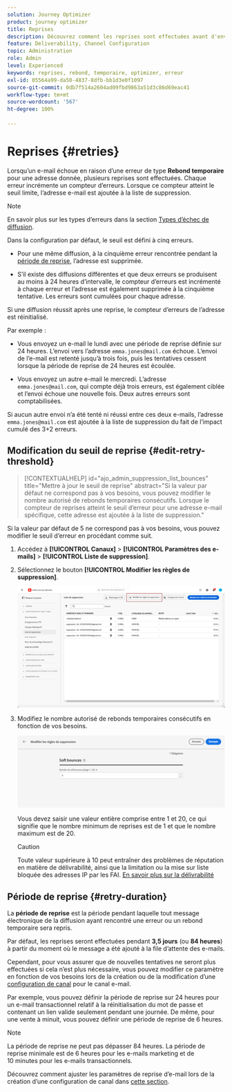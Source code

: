 ```yaml
---
solution: Journey Optimizer
product: journey optimizer
title: Reprises
description: Découvrez comment les reprises sont effectuées avant d'envoyer une adresse à la liste de suppression
feature: Deliverability, Channel Configuration
topic: Administration
role: Admin
level: Experienced
keywords: reprises, rebond, temporaire, optimizer, erreur
exl-id: 05564a99-da50-4837-8dfb-bb1d3e0f1097
source-git-commit: 0db7f514a2604ad09fbd9863a51d3c86d69eac41
workflow-type: tm+mt
source-wordcount: '567'
ht-degree: 100%

---
```


# Reprises {#retries}

Lorsqu’un e-mail échoue en raison d’une erreur de type **Rebond temporaire** pour une adresse donnée, plusieurs reprises sont effectuées. Chaque erreur incrémente un compteur d’erreurs. Lorsque ce compteur atteint le seuil limite, l’adresse e-mail est ajoutée à la liste de suppression.

>[!NOTE]
>
>En savoir plus sur les types d’erreurs dans la section [Types d’échec de diffusion](../reports/suppression-list.md#delivery-failures).

Dans la configuration par défaut, le seuil est défini à cinq erreurs.

* Pour une même diffusion, à la cinquième erreur rencontrée pendant la [période de reprise](#retry-duration), l’adresse est supprimée.

* S’il existe des diffusions différentes et que deux erreurs se produisent au moins à 24 heures d’intervalle, le compteur d’erreurs est incrémenté à chaque erreur et l’adresse est également supprimée à la cinquième tentative. Les erreurs sont cumulées pour chaque adresse.

Si une diffusion réussit après une reprise, le compteur d’erreurs de l’adresse est réinitialisé.

Par exemple :

* Vous envoyez un e-mail le lundi avec une période de reprise définie sur 24 heures. L’envoi vers l’adresse `emma.jones@mail.com` échoue. L’envoi de l’e-mail est retenté jusqu’à trois fois, puis les tentatives cessent lorsque la période de reprise de 24 heures est écoulée.

* Vous envoyez un autre e-mail le mercredi. L’adresse `emma.jones@mail.com`, qui compte déjà trois erreurs, est également ciblée et l’envoi échoue une nouvelle fois. Deux autres erreurs sont comptabilisées.

Si aucun autre envoi n’a été tenté ni réussi entre ces deux e-mails, l’adresse `emma.jones@mail.com` est ajoutée à la liste de suppression du fait de l’impact cumulé des 3+2 erreurs.

## Modification du seuil de reprise {#edit-retry-threshold}

>[!CONTEXTUALHELP]
>id="ajo_admin_suppression_list_bounces"
>title="Mettre à jour le seuil de reprise"
>abstract="Si la valeur par défaut ne correspond pas à vos besoins, vous pouvez modifier le nombre autorisé de rebonds temporaires consécutifs. Lorsque le compteur de reprises atteint le seuil d’erreur pour une adresse e-mail spécifique, cette adresse est ajoutée à la liste de suppression."
<!--
>additional-url="https://experienceleague.adobe.com/docs/journey-optimizer/using/reporting/deliverability/suppression-list.html" text="Understand the suppresion list"-->

Si la valeur par défaut de 5 ne correspond pas à vos besoins, vous pouvez modifier le seuil d’erreur en procédant comme suit.

1. Accédez à **[!UICONTROL Canaux]** > **[!UICONTROL Paramètres des e-mails]** > **[!UICONTROL Liste de suppression]**.

1. Sélectionnez le bouton **[!UICONTROL Modifier les règles de suppression]**.

   ![](assets/suppression-list-edit-retries.png)

1. Modifiez le nombre autorisé de rebonds temporaires consécutifs en fonction de vos besoins.

   ![](assets/suppression-list-edit-soft-bounces.png)

   Vous devez saisir une valeur entière comprise entre 1 et 20, ce qui signifie que le nombre minimum de reprises est de 1 et que le nombre maximum est de 20.

   >[!CAUTION]
   >
   >Toute valeur supérieure à 10 peut entraîner des problèmes de réputation en matière de délivrabilité, ainsi que la limitation ou la mise sur liste bloquée des adresses IP par les FAI. [En savoir plus sur la délivrabilité](../reports/deliverability.md)

## Période de reprise {#retry-duration}

La **période de reprise** est la période pendant laquelle tout message électronique de la diffusion ayant rencontré une erreur ou un rebond temporaire sera repris.

Par défaut, les reprises seront effectuées pendant **3,5 jours** (ou **84 heures**) à partir du moment où le message a été ajouté à la file d’attente des e-mails.

Cependant, pour vous assurer que de nouvelles tentatives ne seront plus effectuées si cela n’est plus nécessaire, vous pouvez modifier ce paramètre en fonction de vos besoins lors de la création ou de la modification d’une [configuration de canal](channel-surfaces.md) pour le canal e-mail.

Par exemple, vous pouvez définir la période de reprise sur 24 heures pour un e-mail transactionnel relatif à la réinitialisation du mot de passe et contenant un lien valide seulement pendant une journée. De même, pour une vente à minuit, vous pouvez définir une période de reprise de 6 heures.

>[!NOTE]
>
>La période de reprise ne peut pas dépasser 84 heures. La période de reprise minimale est de 6 heures pour les e-mails marketing et de 10 minutes pour les e-mails transactionnels.

Découvrez comment ajuster les paramètres de reprise d’e-mail lors de la création d’une configuration de canal dans [cette section](../email/email-settings.md#email-retry).

